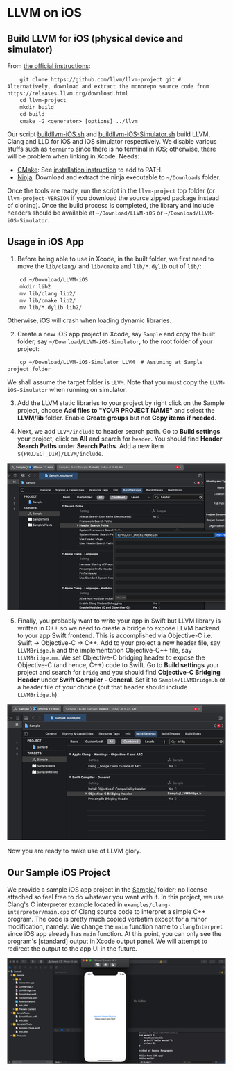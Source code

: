 LLVM on iOS
===========

Build LLVM for iOS (physical device and simulator)
--------------------------------------------------

From [the official instructions](https://llvm.org/docs/GettingStarted.html):

```shell
    git clone https://github.com/llvm/llvm-project.git # Alternatively, download and extract the monorepo source code from https://releases.llvm.org/download.html
    cd llvm-project
    mkdir build
    cd build
    cmake -G <generator> [options] ../llvm
```

Our script [buildllvm-iOS.sh](buildllvm-iOS.sh) and [buildllvm-iOS-Simulator.sh](buildllvm-iOS-Simulator.sh) build LLVM, Clang and LLD for iOS and iOS simulator respectively. We disable various stuffs such as `terminfo` since there is no terminal in iOS; otherwise, there will be problem when linking in Xcode. Needs:
 * [CMake](https://cmake.org/download/): See [installation instruction](https://tudat.tudelft.nl/installation/setupDevMacOs.html) to add to PATH.
 * [Ninja](https://github.com/ninja-build/ninja/releases): Download and extract the ninja executable to `~/Downloads` folder.

Once the tools are ready, run the script in the `llvm-project` top folder (or `llvm-project-VERSION` if you download the source zipped package instead of cloning).
Once the build process is completed, the library and include headers should be available at `~/Download/LLVM-iOS` or `~/Download/LLVM-iOS-Simulator`.

Usage in iOS App
----------------

1. Before being able to use in Xcode, in the built folder, we first need to move the `lib/clang/` and `lib/cmake` and `lib/*.dylib` out of `lib/`:
```shell
    cd ~/Download/LLVM-iOS
    mkdir lib2
    mv lib/clang lib2/
    mv lib/cmake lib2/
    mv lib/*.dylib lib2/
```
Otherwise, iOS will crash when loading dynamic libraries.

2. Create a new iOS app project in Xcode, say `Sample` and copy the built folder, say `~/Download/LLVM-iOS-Simulator`, to the root folder of your project:
```shell
    cp ~/Download/LLVM-iOS-Simulator LLVM  # Assuming at Sample project folder
```
We shall assume the target folder is `LLVM`. Note that you must copy the `LLVM-iOS-Simulator` when running on simulator.

3. Add the LLVM static libraries to your project by right click on the Sample project, choose **Add files to "YOUR PROJECT NAME"** and select the **LLVM/lib** folder.
Enable **Create groups** but not **Copy items if needed**.

4. Next, we add `LLVM/include` to header search path.
Go to **Build settings** your project, click on **All** and search for `header`.
You should find **Header Search Paths** under **Search Paths**.
Add a new item `$(PROJECT_DIR)/LLVM/include`.

![Header Search Paths Setting](HeaderSearchPaths.png)

5. Finally, you probably want to write your app in Swift but LLVM library is written in C++ so we need to create a bridge to expose LLVM backend to your app Swift frontend.
This is accomplished via Objective-C i.e. Swift -> Objective-C -> C++.
Add to your project a new header file, say `LLVMBridge.h` and the implementation Objective-C++ file, say `LLVMBridge.mm`.
We set Objective-C bridging header to expose the Objective-C (and hence, C++) code to Swift.
Go to **Build settings** your project and search for `bridg` and you should find **Objective-C Bridging Header** under **Swift Compiler - General**.
Set it to `Sample/LLVMBridge.h` or a header file of your choice (but that header should include `LLVMBridge.h`).

![Objective-C Bridging Header Setting](ObjCBridgeHeader.png)

Now you are ready to make use of LLVM glory.

Our Sample iOS Project
----------------------

We provide a sample iOS app project in the [Sample/](Sample) folder; no license attached so feel free to do whatever you want with it.
In this project, we use Clang's C interpreter example located in `examples/clang-interpreter/main.cpp` of Clang source code to interpret a simple C++ program.
The code is pretty much copied verbatim except for a minor modification, namely: We change the `main` function name to `clangInterpret` since iOS app already has `main` function.
At this point, you can only see the program's [standard] output in Xcode output panel.
We will attempt to redirect the output to the app UI in the future.

![App Execution Screenshot](AppScreenshot.png)
